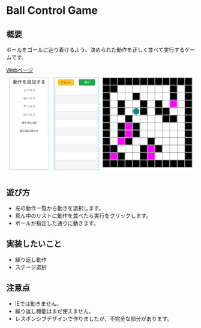 # Ball Control Game

## 概要
ボールをゴールに辿り着けるよう、決められた動作を正しく並べて実行するゲームです。

[Webページ ![](img/gameDisplay.png)](https://yunemk.github.io/Ball-Controll-Game/)

## 遊び方
* 左の動作一覧から動きを選択します。
* 真ん中のリストに動作を並べたら実行をクリックします。
* ボールが指定した通りに動きます。

## 実装したいこと
* 繰り返し動作
* ステージ選択

## 注意点
* IEでは動きません。
* 繰り返し機能はまだ使えません。
* レスポンシブデザインで作りましたが、不完全な部分があります。
